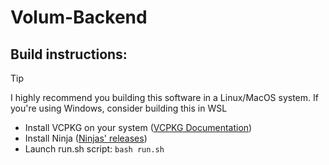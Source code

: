# Volum-Backend
## Build instructions:
> [!TIP]
> I highly recommend you building this software in a Linux/MacOS system. If you're using Windows, consider building this in WSL
- Install VCPKG on your system ([VCPKG Documentation](https://learn.microsoft.com/en-us/vcpkg/get_started/get-started?pivots=shell-powershell))
- Install Ninja ([Ninjas' releases](https://github.com/ninja-build/ninja/releases))
- Launch run.sh script: `bash run.sh`